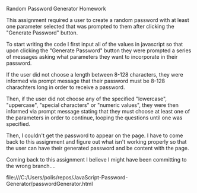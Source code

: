 Random Password Generator Homework

This assignment required a user to create a random password with at least one parameter selected that was prompted to them after clicking the "Generate Password" button.

To start writing the code I first input all of the values in javascript so that upon clicking the "Generate Password" button they were prompted a series of messages asking what parameters they want to incorporate in their password. 

If the user did not choose a length between 8-128 characters, they were informed via prompt message that their password must be 8-128 charachters long in order to receive a password.

Then, if the user did not choose any of the specified "lowercase", "uppercase", "special characters" or "numeric values", they were then informed via prompt message stating that they must choose at least one of the parameters in order to continue, looping the questions until one was specified.

Then, I couldn't get the password to appear on the page. I have to come back to this assignment and figure out what isn't working properly so that the user can have their generated password and be content with the page.

Coming back to this assignment I believe I might have been committing to the wrong branch....

<!-- Link to Webpage -->
file:///C:/Users/polis/repos/JavaScript-Password-Generator/passwordGenerator.html